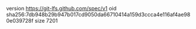 version https://git-lfs.github.com/spec/v1
oid sha256:7db948b29b947b017cd9050da66710414a159d3ccca4e116af4ae980e039728f
size 7201
